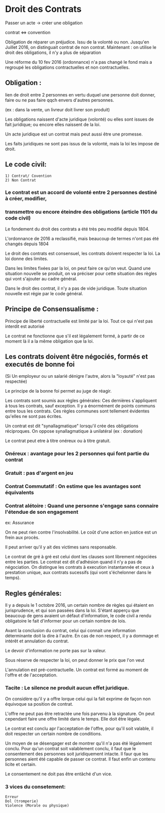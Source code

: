 # Droit des Contrats

Passer un acte -> créer une obligation

contrat <=> convention

Obligation de réparer un préjudice. Issu de la volonté ou non.
Jusqu'en Juillet 2016, on distinguait contrat de non contrat.
Maintenant : on utilise le droit des obligations, il n'y a plus de séparation

Une réforme du 10 fev 2016 (ordonnance) n'a pas changé le fond mais a regroupé
les obligations contractuelles et non contractuelles.

## Obligation :
lien de droit entre 2 personnes en vertu duquel une personne doit donner, faire
ou ne pas faire qqch envers d'autres personnes.

(ex : dans la vente, un livreur doit livrer son produit)

Les obligations naissent d'acte juridique (volonté) ou elles sont issues de
fait juridique; ou encore elles naissent de la loi.

Un acte juridique est un contrat mais peut aussi être une promesse.

Les faits juridiques ne sont pas issus de la volonté, mais la loi les impose de droit.

## Le code civil:
	1) Contrat/ Covention
	2) Non Contrat
	
### Le contrat est un accord de volonté entre 2 personnes destiné à créer, modifier,
### transmettre ou encore éteindre des obligations (article 1101 du code civil)

Le fondement du droit des contrats a été très peu modifié depuis 1804.

L'ordonnance de 2016 a reclassifié, mais beaucoup de termes n'ont pas été changés
depuis 1804

Le droit des contrats est consensuel, les contrats doivent respecter la loi.
La loi donne des limites.

Dans les limites fixées par la loi, on peut faire ce qu'on veut.
Quand une situation nouvelle se produit, on va préciser pour cette situation
des règles qui vont s'ajouter au cadre général.

Dans le droit des contrat, il n'y a pas de vide juridique. Toute situation nouvelle
est régie par le code général. 

## Principe de Consensualisme :
Principe de liberté contractuelle est limité par la loi.
Tout ce qui n'est pas interdit est autorisé

Le contrat ne fonctionne que s'il est légalement formé, à partir de ce moment là
il  a la même obligation que la loi.

## Les contrats doivent être négociés, formés et executés de bonne foi

(Si Un employeur ou un salarié dénigre l'autre, alors la "loyauté" n'est pas respectée)

Le principe de la bonne foi permet au juge de réagir.

Les contrats sont soumis aux règles générales:
Ces dernières s'appliquent à tous les contrats, sauf exception.
Il y a énormément de points communs entre tous les contrats.
Ces règles communes sont tellement évidentes qu'elles ne sont pas écrites.

Un contrat est dit "synallagmatique" lorsqu'il crée des obligations réciproques.
On oppose synallagmatique à unilatéral (ex : donation)

Le contrat peut etre à titre onéreux ou à titre gratuit.

### Onéreux : avantage pour les 2 personnes qui font partie du contrat
### Gratuit : pas d'argent en jeu

### Contrat Commutatif : On estime que les avantages sont équivalents
### Contrat alétoire : Quand une personne s'engage sans connaire l'étendue de son engagement
ex: Assurance

On ne peut rien contre l'insolvabilité. Le coût d'une action en justice est un
frein aux procès.

Il peut arriver qu'il y ait des victimes sans responsable.

Le contrat de gré à gré est celui dont les clauses sont librement négociées entre les parties.
Le contrat est dit d'adhésion quand il n'y a pas de négociation.
On distingue  les contrats à execution instantannée et ceux à prestation unique, aux contrats
sucessifs (qui vont s'échelonner dans le temps).

## Regles générales:

Il y a depuis le 1 octobre 2016, un certain nombre de règles qui étaient en jurisprudence,
et qui son passées dans la loi. S'étant apperçu que beaucoup de gens avaient un défaut 
d'information, le code civil a rendu obligatoire le fait d'informer pour un certain nombre
de lois.

Avant la conclusion du contrat, celui qui connait une information déterminante doit la
dire à l'autre.
En cas de non respect, il y a dommage et intérêt et annulation du contrat.

Le devoir d'information ne porte pas sur la valeur.

Sous réserve de respecter la loi, on peut donner le prix que l'on veut

L'annulation est pré-contractuelle. Un contrat est formé au moment de l'offre et de l'acceptation.

### Tacite : Le silence ne produit aucun effet juridique.

On considère qu'il y a offre lorque celui qui la fait exprime de façon non équivoque sa position
de contrat.

L'offre ne peut pas être retractée une fois parvenu à la signature. On peut cependant faire une
offre limité dans le temps. Elle doit être légale.

Le contrat est conclu apr l'acceptation de l'offre, pour qu'il soit valable, il doit respecter
un certain nombre de conditions.

Un moyen de se désengager est de montrer qu'il n'a pas été légalement conclu. Pour qu'un contrat
soit valablement conclu, il faut que le consentement des personnes soit juridiquement intacte.
Il faur que les  personnes aient été capable de passer ce contrat. Il faut enfin un contenu licite et certain.

Le consentement ne doit pas être entâché d'un vice.

### 3 vices du consetement:
	Erreur
	Dol (tromperie)
	Violence (Morale ou physique)
	

